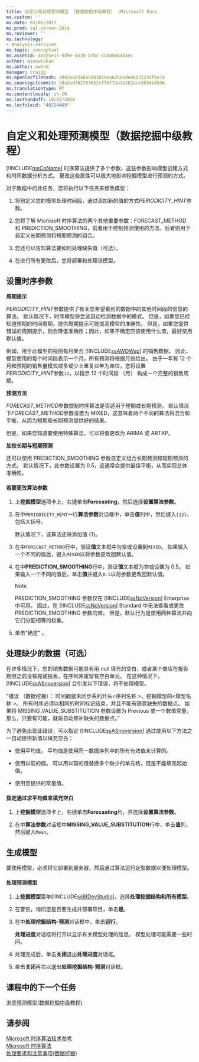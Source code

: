 ```yaml
---
title: 自定义和处理预测模型 （数据挖掘中级教程） |Microsoft Docs
ms.custom: ''
ms.date: 03/06/2017
ms.prod: sql-server-2014
ms.reviewer: ''
ms.technology:
- analysis-services
ms.topic: conceptual
ms.assetid: 4bd25e15-9d9e-4528-b7bc-ccb856643aec
author: minewiskan
ms.author: owend
manager: craigg
ms.openlocfilehash: 3d83e8034885d83056ea6258ede86072239f6e74
ms.sourcegitcommit: 3da2edf82763852cff6772a1a282ace3034b4936
ms.translationtype: MT
ms.contentlocale: zh-CN
ms.lasthandoff: 10/02/2018
ms.locfileid: "48224469"
---
```

# <a name="customizing-and-processing-the-forecasting-model-intermediate-data-mining-tutorial"></a>自定义和处理预测模型（数据挖掘中级教程）
  [!INCLUDE[msCoName](../includes/msconame-md.md)] 时序算法提供了多个参数，这些参数影响模型创建方式和时间数据分析方式。 更改这些属性可以极大地影响挖掘模型进行预测的方式。  
  
 对于教程中的此任务，您将执行以下任务来修改模型：  
  
1.  将自定义您的模型处理时间段，通过添加新的值的方式*PERIODICITY_HINT*参数。  
  
2.  您将了解 Microsoft 时序算法的两个其他重要参数：FORECAST_METHOD 和 PREDICTION_SMOOTHING，前者用于控制预测使用的方法，后者则用于自定义长期预测和短期预测的组合。  
  
3.  您还可以告知算法要如何处理缺失值（可选）。  
  
4.  在进行所有更改后，您将部署和处理该模型。  
  
## <a name="setting-time-series-parameters"></a>设置时序参数  
 **周期提示**  
  
 *PERIODICITY_HINT*参数提供了有关您希望看到的数据中的其他时间段的信息的算法。 默认情况下，时序模型将尝试自动检测数据中的模式。 但是，如果您已经知道预期的时间周期，提供周期提示可能提高模型的准确性。 但是，如果您提供错误的周期提示，则会降低准确性；因此，如果不确定应该使用什么值，最好使用默认值。  
  
 例如，用于此模型的视图每月聚合 [!INCLUDE[ssAWDWsp](../includes/ssawdwsp-md.md)] 的销售数据。 因此，模型使用的每个时间段表示一个月，所有预测将根据月份给出。 由于一年有 12 个月和预期的销售量模式或多或少上重复以年为单位，您将设置*PERIODICITY_HINT*参数`12`，以指示 12 个时间段 （月） 构成一个完整的销售周期。  
  
 **预测方法**  
  
 *FORECAST_METHOD*参数控制时序算法是否适用于短期或长期预测。 默认情况下*FORECAST_METHOD*参数设置为 MIXED，这意味着两个不同的算法将混合和平衡，从而为短期和长期预测提供好的结果。  
  
 但是，如果您知道要使用特殊算法，可以将值更改为 ARIMA 或 ARTXP。  
  
 **加权长期与短期预测**  
  
 还可以使用 PREDICTION_SMOOTHING 参数自定义组合长期预测和短期预测的方式。 默认情况下，此参数设置为 0.5，这通常会提供最佳平衡，从而实现总体准确性。  
  
#### <a name="to-change-the-algorithm-parameters"></a>若要更改算法参数  
  
1.  上**挖掘模型**选项卡上，右键单击**Forecasting**，然后选择**设置算法参数**。  
  
2.  在中`PERIODICITY_HINT`一行**算法参数**对话框中，单击**值**列中，然后键入`{12}`，包括大括号。  
  
     默认情况下，该算法还将添加值 {1}。  
  
3.  在中`FORECAST_METHOD`行中，验证**值**文本框中为空或设置到`MIXED`。 如果输入一个不同的值后，键入`MIXED`以将参数更改回默认值。  
  
4.  在中**PREDICTION_SMOOTHING**行中，验证**值**文本框为空或设置为 0.5。 如果输入一个不同的值后，单击**值**并键入`0.5`以将参数更改回默认值。  
  
    > [!NOTE]  
    >  PREDICTION_SMOOTHING 参数仅在 [!INCLUDE[ssNoVersion](../includes/ssnoversion-md.md)] Enterprise 中可用。 因此，在 [!INCLUDE[ssNoVersion](../includes/ssnoversion-md.md)] Standard 中无法查看或更改 PREDICTION_SMOOTHING 参数的值。 但是，默认行为是使用两种算法并向它们分配相等的权重。  
  
5.  单击“确定” 。  
  
## <a name="handling-missing-data-optional"></a>处理缺少的数据（可选）  
 在许多情况下，您的销售数据可能具有用 null 填充的空白，或者某个商店在报告期限之前没有完成报表，在序列末尾留有空白单元。 在这种情况下，[!INCLUDE[ssASnoversion](../includes/ssasnoversion-md.md)] 会引发以下错误，将不处理模型。  
  
 "错误 （数据挖掘）： 时间戳就未同步系列开头\<序列名称 >，挖掘模型的\<模型名称 >。 所有时序必须以相同的时间标记结束，并且不能有随意缺失的数据点。 如果将 MISSING_VALUE_SUBSTITUTION 参数设置为 Previous 或一个数值常量，那么，只要有可能，就将自动修补缺失的数据点。”  
  
 为了避免出现此错误，可以指定 [!INCLUDE[ssASnoversion](../includes/ssasnoversion-md.md)] 通过使用以下方法之一自动提供新值以填充空白：  
  
-   使用平均值。 平均值是使用同一数据序列中的所有有效值来计算的。  
  
-   使用以前的值。 可以用以前的值替换多个缺少的单元格，但是不能填充起始值。  
  
-   使用您提供的常量值。  
  
#### <a name="to-specify-that-gaps-be-filled-by-averaging-values"></a>指定通过求平均值来填充空白  
  
1.  上**挖掘模型**选项卡上，右键单击**Forecasting**列，并选择**设置算法参数**。  
  
2.  在中**算法参数**对话框中**MISSING_VALUE_SUBSTITUTION**行中，单击**值**列，然后键入`Mean`。  
  
## <a name="build-the-model"></a>生成模型  
 要使用模型，必须将它部署到服务器，然后通过算法运行定型数据以便处理模型。  
  
#### <a name="to-process-the-forecasting-model"></a>处理预测模型  
  
1.  上**挖掘模型**菜单[!INCLUDE[ssBIDevStudio](../includes/ssbidevstudio-md.md)]，选择**处理挖掘结构和所有模型**。  
  
2.  在警告，询问您是否要生成并部署项目，单击**是**。  
  
3.  在中**处理挖掘结构-预测**对话框中，单击**运行**。  
  
     **处理进度**对话框将打开以显示有关模型处理的信息。 模型处理可能需要一些时间。  
  
4.  处理完成后，单击**关闭**退出**处理进度**对话框。  
  
5.  单击**关闭**再次以退出**处理挖掘结构-预测**对话框。  
  
## <a name="next-task-in-lesson"></a>课程中的下一个任务  
 [浏览预测模型&#40;数据挖掘中级教程&#41;](../../2014/tutorials/exploring-the-forecasting-model-intermediate-data-mining-tutorial.md)  
  
## <a name="see-also"></a>请参阅  
 [Microsoft 时序算法技术参考](../../2014/analysis-services/data-mining/microsoft-time-series-algorithm-technical-reference.md)   
 [Microsoft 时序算法](../../2014/analysis-services/data-mining/microsoft-time-series-algorithm.md)   
 [处理要求和注意事项&#40;数据挖掘&#41;](../../2014/analysis-services/data-mining/processing-requirements-and-considerations-data-mining.md)  
  
  
